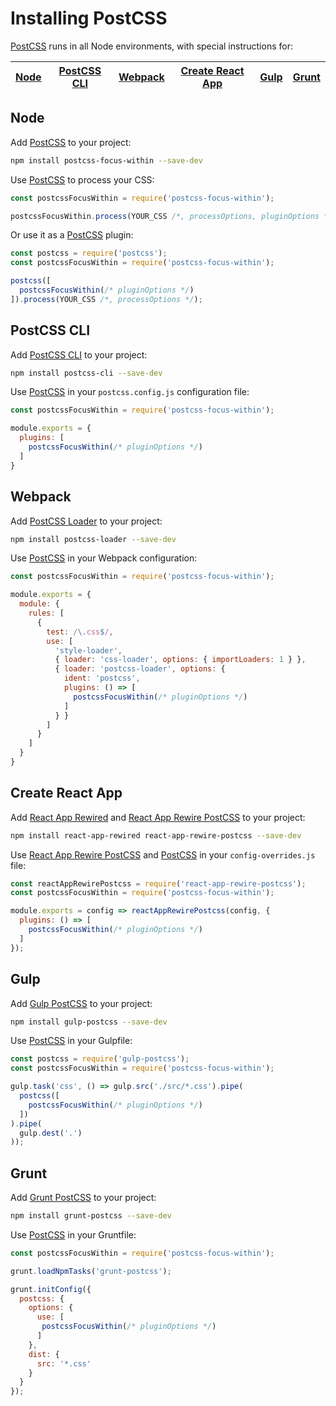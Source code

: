 # Installing PostCSS

[PostCSS] runs in all Node environments, with special instructions for:

| [Node](#node) | [PostCSS CLI](#postcss-cli) | [Webpack](#webpack) | [Create React App](#create-react-app) | [Gulp](#gulp) | [Grunt](#grunt) |
| --- | --- | --- | --- | --- | --- |

## Node

Add [PostCSS] to your project:

```bash
npm install postcss-focus-within --save-dev
```

Use [PostCSS] to process your CSS:

```js
const postcssFocusWithin = require('postcss-focus-within');

postcssFocusWithin.process(YOUR_CSS /*, processOptions, pluginOptions */);
```

Or use it as a [PostCSS] plugin:

```js
const postcss = require('postcss');
const postcssFocusWithin = require('postcss-focus-within');

postcss([
  postcssFocusWithin(/* pluginOptions */)
]).process(YOUR_CSS /*, processOptions */);
```

## PostCSS CLI

Add [PostCSS CLI] to your project:

```bash
npm install postcss-cli --save-dev
```

Use [PostCSS] in your `postcss.config.js` configuration file:

```js
const postcssFocusWithin = require('postcss-focus-within');

module.exports = {
  plugins: [
    postcssFocusWithin(/* pluginOptions */)
  ]
}
```

## Webpack

Add [PostCSS Loader] to your project:

```bash
npm install postcss-loader --save-dev
```

Use [PostCSS] in your Webpack configuration:

```js
const postcssFocusWithin = require('postcss-focus-within');

module.exports = {
  module: {
    rules: [
      {
        test: /\.css$/,
        use: [
          'style-loader',
          { loader: 'css-loader', options: { importLoaders: 1 } },
          { loader: 'postcss-loader', options: {
            ident: 'postcss',
            plugins: () => [
              postcssFocusWithin(/* pluginOptions */)
            ]
          } }
        ]
      }
    ]
  }
}
```

## Create React App

Add [React App Rewired] and [React App Rewire PostCSS] to your project:

```bash
npm install react-app-rewired react-app-rewire-postcss --save-dev
```

Use [React App Rewire PostCSS] and [PostCSS] in your
`config-overrides.js` file:

```js
const reactAppRewirePostcss = require('react-app-rewire-postcss');
const postcssFocusWithin = require('postcss-focus-within');

module.exports = config => reactAppRewirePostcss(config, {
  plugins: () => [
    postcssFocusWithin(/* pluginOptions */)
  ]
});
```

## Gulp

Add [Gulp PostCSS] to your project:

```bash
npm install gulp-postcss --save-dev
```

Use [PostCSS] in your Gulpfile:

```js
const postcss = require('gulp-postcss');
const postcssFocusWithin = require('postcss-focus-within');

gulp.task('css', () => gulp.src('./src/*.css').pipe(
  postcss([
    postcssFocusWithin(/* pluginOptions */)
  ])
).pipe(
  gulp.dest('.')
));
```

## Grunt

Add [Grunt PostCSS] to your project:

```bash
npm install grunt-postcss --save-dev
```

Use [PostCSS] in your Gruntfile:

```js
const postcssFocusWithin = require('postcss-focus-within');

grunt.loadNpmTasks('grunt-postcss');

grunt.initConfig({
  postcss: {
    options: {
      use: [
       postcssFocusWithin(/* pluginOptions */)
      ]
    },
    dist: {
      src: '*.css'
    }
  }
});
```

[Gulp PostCSS]: https://github.com/postcss/gulp-postcss
[Grunt PostCSS]: https://github.com/nDmitry/grunt-postcss
[PostCSS]: https://github.com/postcss/postcss
[PostCSS CLI]: https://github.com/postcss/postcss-cli
[PostCSS Loader]: https://github.com/postcss/postcss-loader
[PostCSS]: https://github.com/csstools/postcss-plugins/tree/main/plugins/postcss-focus-within
[React App Rewire PostCSS]: https://github.com/csstools/react-app-rewire-postcss
[React App Rewired]: https://github.com/timarney/react-app-rewired

